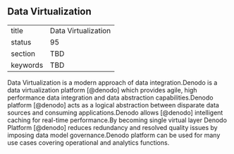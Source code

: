 ## Data Virtualization


|          |                     |
| -------- | ------------------- |
| title    | Data Virtualization |
| status   | 95                  |
| section  | TBD                 |
| keywords | TBD                 |



Data Virtualization is a modern approach of data integration.Denodo is a
data virtualization platform [@denodo] which provides agile, high
performance data integration and data abstraction capabilities.Denodo
platform [@denodo] acts as a logical abstraction between disparate data
sources and consuming applications.Denodo allows [@denodo] intelligent
caching for real-time performance.By becoming single virtual layer
Denodo Platform [@denodo] reduces redundancy and resolved quality issues
by imposing data model governance.Denodo platform can be used for many
use cases covering operational and analytics functions.
